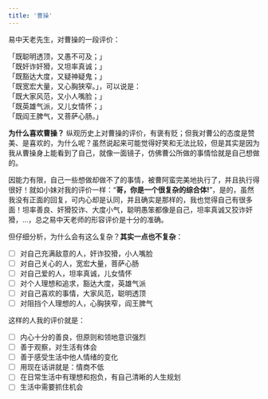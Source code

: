 ```yaml
---
title: '曹操'
---
```

 
易中天老先生，对曹操的一段评价：

「既聪明透顶，又愚不可及；」  
「既奸诈奸猾，又坦率真诚；」  
「既豁达大度，又疑神疑鬼；」  
「既宽宏大量，又心胸狭窄。」，可以说是：  
「既大家风范，又小人嘴脸；」  
「既英雄气派，又儿女情怀；」  
「既阎王脾气，又菩萨心肠。」  

__为什么喜欢曹操？__ 纵观历史上对曹操的评价，有褒有贬；但我对曹公的态度是赞美、是喜欢的，为什么呢？虽然说起来可能觉得好笑和无法比较，但是其实是因为我从曹操身上能看到了自己，就像一面镜子，仿佛曹公所做的事情恰就是自己想做的。

因能力有限，自己一些想做却做不了的事情，被曹阿蛮完美地执行了，并且执行得很好！就如小妹对我的评价一样：“**哥，你是一个很复杂的综合体!**”，是的，虽然我没有正面的回复，可内心却是认同，并且确实是那样的，我也觉得自己有很多面！坦率善良、奸猾狡诈、大度小气，聪明愚笨都像是自己，坦率真诚又狡诈奸猾，...，总之易中天老师的形容评价是十分的准确。

但仔细分析，为什么会有这么复杂？__其实一点也不复杂__：

- [ ] 对自己充满敌意的人，奸诈狡猾，小人嘴脸
- [ ] 对自己关心的人，宽宏大量，菩萨心肠
- [ ] 对自己爱的人，坦率真诚，儿女情怀
- [ ] 对个人理想和追求，豁达大度，英雄气派
- [ ] 对自己喜欢的事情，大家风范，聪明透顶
- [ ] 对阻挡个人理想的人，心胸狭窄，阎王脾气

这样的人我的评价就是：
- [ ] 内心十分的善良，但原则和领地意识强烈
- [ ] 善于观察，对生活有体会
- [ ] 善于感受生活中他人情绪的变化
- [ ] 用现在话讲就是：情商不低
- [ ] 在日常生活中有理想和抱负，有自己清晰的人生规划
- [ ] 生活中需要抓住机会
